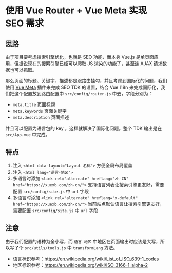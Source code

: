 # 使用 Vue Router + Vue Meta 实现 SEO 需求

## 思路

由于项目要考虑搜索引擎优化，也就是 SEO 功能，而本身 Vue.js 是单页面应用，但据说现在的搜索引擎已经可以爬取 JS 渲染的功能了，甚至连 AJAX 请求数据也可以抓取。

那么页面的标题、关键字、描述都是跟路由挂勾，并且考虑到国际化的问题，我们使用 [Vue Meta](https://github.com/nuxt/vue-meta) 插件来完成 SEO TDK 的设置，结合 Vue I18n 来完成国际化，我们把这个配置放到路由配置中 `src/config/router.js` 中去，字段分别为：

- `meta.title` 页面标题
- `meta.keywords` 页面关键字
- `meta.description` 页面描述

并且可以配置为语言包的 key ，这样就解决了国际化问题。整个 TDK 输出是在 `src/App.vue` 中完成。

## 特点

1. 注入 `<html data-layout="Layout 名称">` 方便全局布局覆盖
2. 注入 `<html lang="语言-地区">`
3. 多语言时添加 `<link rel="alternate" hreflang="zh-CN" href="https://xuexb.com/zh-cn/">` 支持语言列表让搜索引擎更友好，需要配置 `src/config/site.js` 中 `url` 字段
4. 多语言时添加 `<link rel="alternate" hreflang="x-default" href="https://xuexb.com/zh-cn/">` 当前站点默认语言让搜索引擎更友好，需要配置 `src/config/site.js` 中 `url` 字段

## 注意

由于我们配置的语种为全小写，而 `语言-地区` 中地区在页面输出时应该是大写，所以写了个 `src/utils/tools.js` 中 `transformLang` 方法。

- 语言标识参考：<https://en.wikipedia.org/wiki/List_of_ISO_639-1_codes>
- 地区标识参考：<https://en.wikipedia.org/wiki/ISO_3166-1_alpha-2>